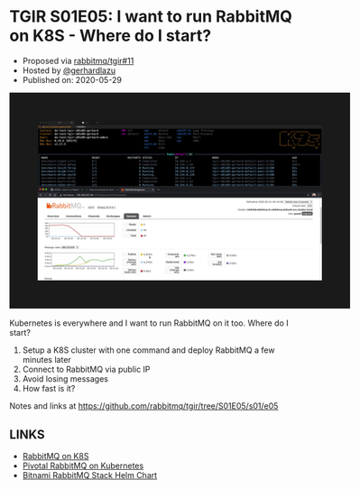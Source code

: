 # TGIR S01E05: I want to run RabbitMQ on K8S - Where do I start?

* Proposed via [rabbitmq/tgir#11](https://github.com/rabbitmq/tgir/issues/11)
* Hosted by [@gerhardlazu](https://twitter.com/gerhardlazu)
* Published on: 2020-05-29

<a href="https://www.youtube.com/watch?v=TGIRS01E05" target="_blank"><img src="video.jpg" border="50" /></a>

Kubernetes is everywhere and I want to run RabbitMQ on it too. Where do I start?

1. Setup a K8S cluster with one command and deploy RabbitMQ a few minutes later
2. Connect to RabbitMQ via public IP
3. Avoid losing messages
4. How fast is it?

Notes and links at https://github.com/rabbitmq/tgir/tree/S01E05/s01/e05



## LINKS

- [RabbitMQ on K8S](https://rabbitmq.com/kubernetes.html)
- [Pivotal RabbitMQ on Kubernetes](https://docs.pivotal.io/rabbitmq-kubernetes/0-6/index.html)
- [Bitnami RabbitMQ Stack Helm Chart](https://bitnami.com/stack/rabbitmq/helm)
